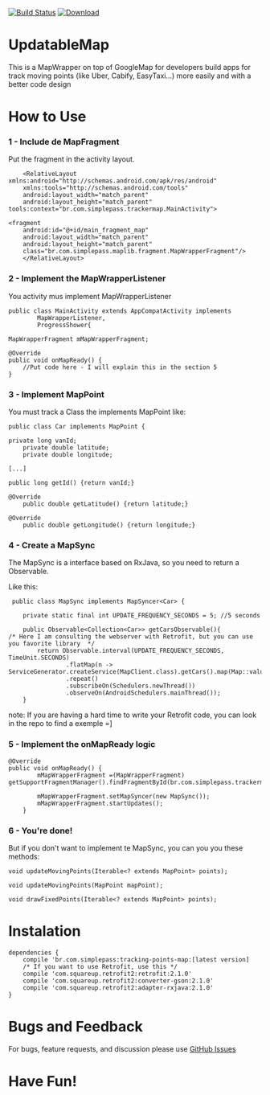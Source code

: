 
[![Build Status](https://travis-ci.org/leandroBorgesFerreira/UpdatableMap.svg?branch=master)](https://travis-ci.org/leandroBorgesFerreira/UpdatableMap) [ ![Download](https://api.bintray.com/packages/lehen01/tracking-points-map/UpdatableMap/images/download.svg) ](https://bintray.com/lehen01/tracking-points-map/UpdatableMap/_latestVersion)

# UpdatableMap
This is a MapWrapper on top of GoogleMap for developers build apps for track moving points (like Uber, Cabify, EasyTaxi...) more easily and with a better code design

# How to Use
### 1 - Include  de MapFragment
Put the fragment in the activity layout.

	    <RelativeLayout xmlns:android="http://schemas.android.com/apk/res/android"
	    xmlns:tools="http://schemas.android.com/tools"
	    android:layout_width="match_parent"
	    android:layout_height="match_parent"
    tools:context="br.com.simplepass.trackermap.MainActivity">

    <fragment
        android:id="@+id/main_fragment_map"
        android:layout_width="match_parent"
        android:layout_height="match_parent"
        class="br.com.simplepass.maplib.fragment.MapWrapperFragment"/>
        </RelativeLayout>

### 2 - Implement the MapWrapperListener
You activity mus implement MapWrapperListener


    public class MainActivity extends AppCompatActivity implements
            MapWrapperListener,
            ProgressShower{
    
    MapWrapperFragment mMapWrapperFragment;
    
    @Override
    public void onMapReady() {
        //Put code here - I will explain this in the section 5
    }

### 3 - Implement MapPoint
You must track a Class the implements MapPoint like:

    public class Car implements MapPoint {
    
    private long vanId;
        private double latitude;
        private double longitude;
    
    [...]
    
    public long getId() {return vanId;}
    
    @Override
        public double getLatitude() {return latitude;}
        
    @Override
        public double getLongitude() {return longitude;}

### 4 - Create a MapSync
The MapSync is a interface based on RxJava, so you need to return a Observable.

Like this: 

   

     public class MapSync implements MapSyncer<Car> {
        
        private static final int UPDATE_FREQUENCY_SECONDS = 5; //5 seconds
        
        public Observable<Collection<Car>> getCarsObservable(){
    /* Here I am consulting the webserver with Retrofit, but you can use you favorite library  */
            return Observable.interval(UPDATE_FREQUENCY_SECONDS, TimeUnit.SECONDS)
                    .flatMap(n -> ServiceGenerator.createService(MapClient.class).getCars().map(Map::values))
                    .repeat()
                    .subscribeOn(Schedulers.newThread())
                    .observeOn(AndroidSchedulers.mainThread());
        }

note: If you are having a hard time to write your Retrofit code, you can look in the repo to find a exemple =]

### 5 - Implement the onMapReady logic

    @Override
    public void onMapReady() {
            mMapWrapperFragment =(MapWrapperFragment) getSupportFragmentManager().findFragmentById(br.com.simplepass.trackermap.R.id.main_fragment_map);
    
            mMapWrapperFragment.setMapSyncer(new MapSync());
            mMapWrapperFragment.startUpdates();
        }

### 6 - You're done!
But if you don't want to implement te MapSync, you can you you these methods:

    void updateMovingPoints(Iterable<? extends MapPoint> points);
    
    void updateMovingPoints(MapPoint mapPoint);
    
    void drawFixedPoints(Iterable<? extends MapPoint> points);

# Instalation

    dependencies {
	    compile 'br.com.simplepass:tracking-points-map:[latest version]
		/* If you want to use Retrofit, use this */
		compile 'com.squareup.retrofit2:retrofit:2.1.0'
	    compile 'com.squareup.retrofit2:converter-gson:2.1.0'
	    compile 'com.squareup.retrofit2:adapter-rxjava:2.1.0'
    }

# Bugs and Feedback


For bugs, feature requests, and discussion please use [GitHub Issues](https://github.com/leandroBorgesFerreira/UpdatableMap/issues)

# Have Fun!
